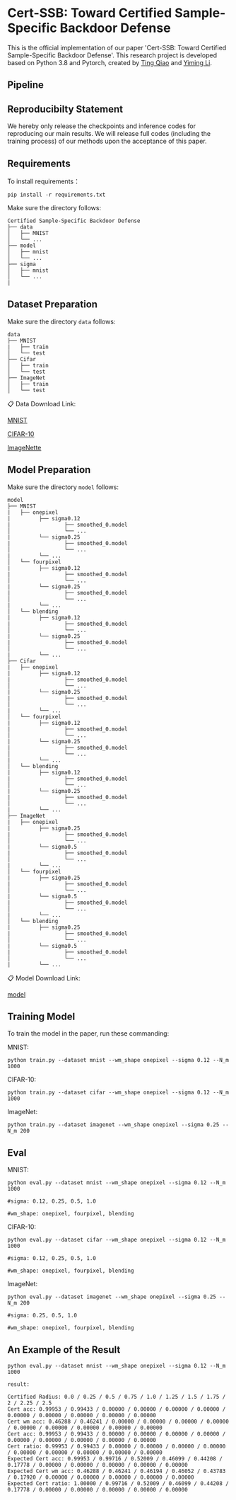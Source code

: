 # Cert-SSB: Toward Certified  Sample-Specific  Backdoor Defense

This is the official implementation of our paper 'Cert-SSB: Toward Certified Sample-Specific Backdoor Defense'. This research project is developed based on Python 3.8 and Pytorch, created by [Ting Qiao](https://github.com/NcepuQiaoTing) and [Yiming Li](https://liyiming.tech/).

Pipeline
-

Reproducibilty Statement
-
We hereby only release the checkpoints and inference codes for reproducing our main results. We will release full codes (including the training process) of our methods upon the acceptance of this paper.

Requirements
-
To install requirements：

```
pip install -r requirements.txt
```

Make sure the directory follows:
```
Certified Sample-Specific Backdoor Defense
├── data
│   ├── MNIST
│   └── ...
├── model
│   ├── mnist
│   └── ...
├── sigma
│   ├── mnist
│   └── ...
|
```
Dataset Preparation
-
Make sure the directory `data` follows:
```
data
├── MNIST
|   ├── train
│   └── test
├── Cifar 
│   ├── train
│   └── test
├── ImageNet 
│   ├── train
│   └── test
```
📋 Data Download Link:

[MNIST]()

[CIFAR-10](https://www.cs.toronto.edu/~kriz/cifar.html)

[ImageNette]()


Model Preparation
-
Make sure the directory `model` follows:
```
model
├── MNIST
|   ├── onepixel
|         ├── sigma0.12
|                 ├── smoothed_0.model
│                 └── ...
|         └── sigma0.25
|                 ├── smoothed_0.model
│                 └── ...
|         └── ...
│   └── fourpixel
|         ├── sigma0.12
|                 ├── smoothed_0.model
│                 └── ...
|         └── sigma0.25
|                 ├── smoothed_0.model
│                 └── ...
|         └── ...
│   └── blending
|         ├── sigma0.12
|                 ├── smoothed_0.model
│                 └── ...
|         └── sigma0.25
|                 ├── smoothed_0.model
│                 └── ...
|         └── ...
├── Cifar 
|   ├── onepixel
|         ├── sigma0.12
|                 ├── smoothed_0.model
│                 └── ...
|         └── sigma0.25
|                 ├── smoothed_0.model
│                 └── ...
|         └── ...
│   └── fourpixel
|         ├── sigma0.12
|                 ├── smoothed_0.model
│                 └── ...
|         └── sigma0.25
|                 ├── smoothed_0.model
│                 └── ...
|         └── ...
│   └── blending
|         ├── sigma0.12
|                 ├── smoothed_0.model
│                 └── ...
|         └── sigma0.25
|                 ├── smoothed_0.model
│                 └── ...
|         └── ...
├── ImageNet 
|   ├── onepixel
|         ├── sigma0.25
|                 ├── smoothed_0.model
│                 └── ...
|         └── sigma0.5
|                 ├── smoothed_0.model
│                 └── ...
|         └── ...
│   └── fourpixel
|         ├── sigma0.25
|                 ├── smoothed_0.model
│                 └── ...
|         └── sigma0.5
|                 ├── smoothed_0.model
│                 └── ...
|         └── ...
│   └── blending
|         ├── sigma0.25
|                 ├── smoothed_0.model
│                 └── ...
|         └── sigma0.5
|                 ├── smoothed_0.model
│                 └── ...
|         └── ...
```

📋 Model Download Link:

[model](https://www.dropbox.com/scl/fo/c6ra1l0kmnqutaxstz9zf/ADDuE5wHsSbC-1Ic25YhrSE?rlkey=zusj65tv9nmun1ddq8cu5pxrm&st=04dy11i4&dl=0)

Training  Model
-
To train the  model in the paper, run these commanding:

MNIST:

```
python train.py --dataset mnist --wm_shape onepixel --sigma 0.12 --N_m 1000
```

CIFAR-10:

```
python train.py --dataset cifar --wm_shape onepixel --sigma 0.12 --N_m 1000
```

ImageNet:

```
python train.py --dataset imagenet --wm_shape onepixel --sigma 0.25 --N_m 200
```

Eval
-
MNIST:

```
python eval.py --dataset mnist --wm_shape onepixel --sigma 0.12 --N_m 1000

#sigma: 0.12, 0.25, 0.5, 1.0

#wm_shape: onepixel, fourpixel, blending
```

CIFAR-10:

```
python eval.py --dataset cifar --wm_shape onepixel --sigma 0.12 --N_m 1000

#sigma: 0.12, 0.25, 0.5, 1.0

#wm_shape: onepixel, fourpixel, blending
```

ImageNet:

```
python eval.py --dataset imagenet --wm_shape onepixel --sigma 0.25 --N_m 200

#sigma: 0.25, 0.5, 1.0

#wm_shape: onepixel, fourpixel, blending
```

An Example of the Result
-
```
python eval.py --dataset mnist --wm_shape onepixel --sigma 0.12 --N_m 1000

result:

Certified Radius: 0.0 / 0.25 / 0.5 / 0.75 / 1.0 / 1.25 / 1.5 / 1.75 / 2 / 2.25 / 2.5
Cert acc: 0.99953 / 0.99433 / 0.00000 / 0.00000 / 0.00000 / 0.00000 / 0.00000 / 0.00000 / 0.00000 / 0.00000 / 0.00000
Cert wm acc: 0.46288 / 0.46241 / 0.00000 / 0.00000 / 0.00000 / 0.00000 / 0.00000 / 0.00000 / 0.00000 / 0.00000 / 0.00000
Cert acc: 0.99953 / 0.99433 / 0.00000 / 0.00000 / 0.00000 / 0.00000 / 0.00000 / 0.00000 / 0.00000 / 0.00000 / 0.00000
Cert ratio: 0.99953 / 0.99433 / 0.00000 / 0.00000 / 0.00000 / 0.00000 / 0.00000 / 0.00000 / 0.00000 / 0.00000 / 0.00000
Expected Cert acc: 0.99953 / 0.99716 / 0.52009 / 0.46099 / 0.44208 / 0.17778 / 0.00000 / 0.00000 / 0.00000 / 0.00000 / 0.00000
Expected Cert wm acc: 0.46288 / 0.46241 / 0.46194 / 0.46052 / 0.43783 / 0.17920 / 0.00000 / 0.00000 / 0.00000 / 0.00000 / 0.00000
Expected Cert ratio: 1.00000 / 0.99716 / 0.52009 / 0.46099 / 0.44208 / 0.17778 / 0.00000 / 0.00000 / 0.00000 / 0.00000 / 0.00000
```






